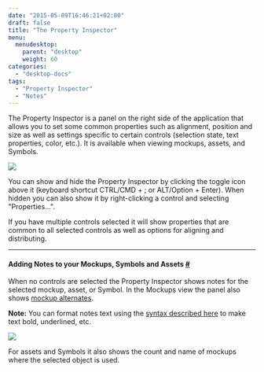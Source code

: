```yaml
---
date: "2015-05-09T16:46:21+02:00"
draft: false
title: "The Property Inspector"
menu: 
  menudesktop:
    parent: "desktop"
    weight: 60
categories:
  - "desktop-docs"
tags:
  - "Property Inspector"
  - "Notes"
---
```


The Property Inspector is a panel on the right side of the application that allows you to set some common properties such as alignment, position and size as well as settings specific to certain controls (selection state, text properties, color, etc.). It is available when viewing mockups, assets, and Symbols.

![](http://media.balsamiq.com/img/support/docs/m4d/b3/property-inspector.png)

You can show and hide the Property Inspector by clicking the toggle icon above it (keyboard shortcut CTRL/CMD + ; or ALT/Option + Enter). When hidden you can also show it by right-clicking a control and selecting "Properties...".

If you have multiple controls selected it will show properties that are common to all selected controls as well as options for aligning and distributing.

* * *

#### Adding Notes to your Mockups, Symbols and Assets [#](#notes)

When no controls are selected the Property Inspector shows notes for the selected mockup, asset, or Symbol. In the Mockups view the panel also shows [mockup alternates](http://support.balsamiq.com/customer/portal/articles/1956540).

**Note:** You can format notes text using the [syntax described here](http://support.balsamiq.com/customer/portal/articles/110121#basicformatting) to make text bold, underlined, etc.

![](http://media.balsamiq.com/img/support/docs/m4d/b3/property-inspector-notes.png)

For assets and Symbols it also shows the count and name of mockups where the selected object is used.
